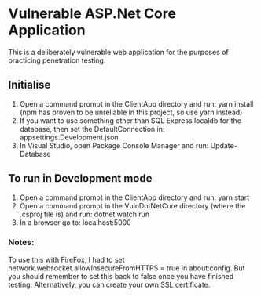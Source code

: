 # Vulnerable ASP.Net Core Application
This is a deliberately vulnerable web application for the purposes of practicing penetration testing.

## Initialise
1. Open a command prompt in the ClientApp directory and run: yarn install (npm has proven to be unreliable in this project, so use yarn instead)
2. If you want to use something other than SQL Express localdb for the database, then set the DefaultConnection in: appsettings.Development.json
2. In Visual Studio, open Package Console Manager and run: Update-Database

## To run in Development mode
1. Open a command prompt in the ClientApp directory and run: yarn start
2. Open a command prompt in the VulnDotNetCore directory (where the .csproj file is) and run: dotnet watch run
3. In a browser go to: localhost:5000

### Notes:
To use this with FireFox, I had to set network.websocket.allowInsecureFromHTTPS = true in about:config. But you should remember to set this back to false
once you have finished testing.
Alternatively, you can create your own SSL certificate.

